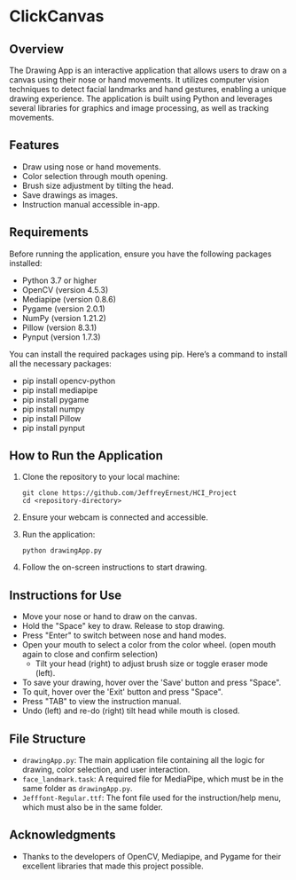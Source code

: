 # ClickCanvas

## Overview
The Drawing App is an interactive application that allows users to draw on a canvas using their nose or hand movements. It utilizes computer vision techniques to detect facial landmarks and hand gestures, enabling a unique drawing experience. The application is built using Python and leverages several libraries for graphics and image processing, as well as tracking movements. 

## Features
- Draw using nose or hand movements.
- Color selection through mouth opening.
- Brush size adjustment by tilting the head.
- Save drawings as images.
- Instruction manual accessible in-app.

## Requirements
Before running the application, ensure you have the following packages installed:

- Python 3.7 or higher
- OpenCV (version 4.5.3)
- Mediapipe (version 0.8.6)
- Pygame (version 2.0.1)
- NumPy (version 1.21.2)
- Pillow (version 8.3.1)
- Pynput (version 1.7.3)

You can install the required packages using pip. Here’s a command to install all the necessary packages:
- pip install opencv-python
- pip install mediapipe
- pip install pygame
- pip install numpy
- pip install Pillow
- pip install pynput


## How to Run the Application
1. Clone the repository to your local machine:
   ```
   git clone https://github.com/JeffreyErnest/HCI_Project
   cd <repository-directory>
   ```

2. Ensure your webcam is connected and accessible.

3. Run the application:
   ```
   python drawingApp.py
   ```

4. Follow the on-screen instructions to start drawing.

## Instructions for Use
- Move your nose or hand to draw on the canvas.
- Hold the "Space" key to draw. Release to stop drawing.
- Press "Enter" to switch between nose and hand modes.
- Open your mouth to select a color from the color wheel. (open mouth again to close and confirm selection)
   - Tilt your head (right) to adjust brush size or toggle eraser mode (left).
- To save your drawing, hover over the 'Save' button and press "Space".
- To quit, hover over the 'Exit' button and press "Space".
- Press "TAB" to view the instruction manual.
- Undo (left) and re-do (right) tilt head while mouth is closed.

## File Structure
- `drawingApp.py`: The main application file containing all the logic for drawing, color selection, and user interaction.
- `face_landmark.task`: A required file for MediaPipe, which must be in the same folder as `drawingApp.py`.
- `Jefffont-Regular.ttf`: The font file used for the instruction/help menu, which must also be in the same folder.

## Acknowledgments
- Thanks to the developers of OpenCV, Mediapipe, and Pygame for their excellent libraries that made this project possible.
